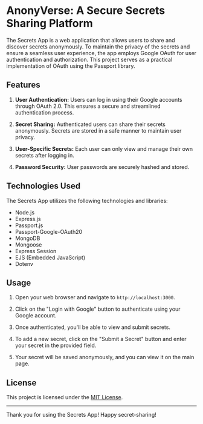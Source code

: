 # AnonyVerse: A Secure Secrets Sharing Platform

The Secrets App is a web application that allows users to share and discover secrets anonymously. To maintain the privacy of the secrets and ensure a seamless user experience, the app employs Google OAuth for user authentication and authorization. This project serves as a practical implementation of OAuth using the Passport library.

## Features

1. **User Authentication:** Users can log in using their Google accounts through OAuth 2.0. This ensures a secure and streamlined authentication process.

2. **Secret Sharing:** Authenticated users can share their secrets anonymously. Secrets are stored in a safe manner to maintain user privacy.

3. **User-Specific Secrets:** Each user can only view and manage their own secrets after logging in.

4. **Password Security:** User passwords are securely hashed and stored.

## Technologies Used

The Secrets App utilizes the following technologies and libraries:

- Node.js
- Express.js
- Passport.js
- Passport-Google-OAuth20
- MongoDB
- Mongoose
- Express Session
- EJS (Embedded JavaScript)
- Dotenv

## Usage

1. Open your web browser and navigate to `http://localhost:3000`.

2. Click on the "Login with Google" button to authenticate using your Google account.

3. Once authenticated, you'll be able to view and submit secrets.

4. To add a new secret, click on the "Submit a Secret" button and enter your secret in the provided field.

5. Your secret will be saved anonymously, and you can view it on the main page.


## License

This project is licensed under the [MIT License](LICENSE).

---

Thank you for using the Secrets App! Happy secret-sharing!
